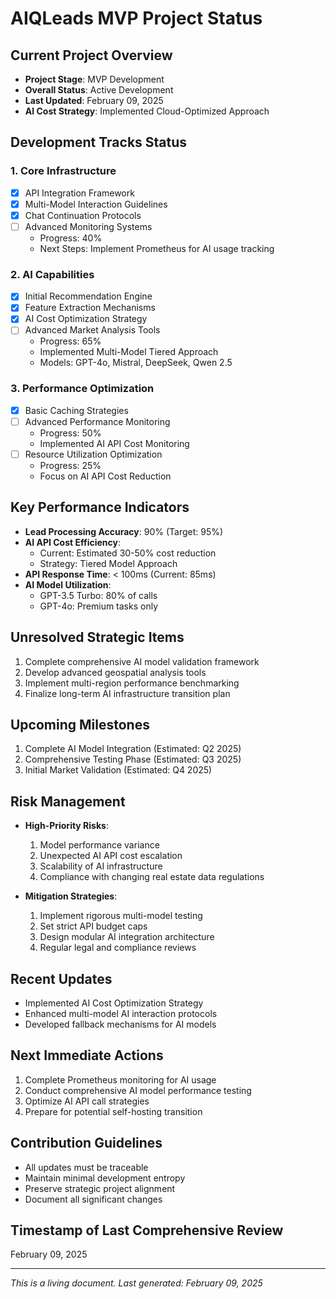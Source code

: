 # AIQLeads MVP Project Status

## Current Project Overview
- **Project Stage**: MVP Development
- **Overall Status**: Active Development
- **Last Updated**: February 09, 2025
- **AI Cost Strategy**: Implemented Cloud-Optimized Approach

## Development Tracks Status

### 1. Core Infrastructure
- [x] API Integration Framework
- [x] Multi-Model Interaction Guidelines
- [x] Chat Continuation Protocols
- [ ] Advanced Monitoring Systems
  - Progress: 40%
  - Next Steps: Implement Prometheus for AI usage tracking

### 2. AI Capabilities
- [x] Initial Recommendation Engine
- [x] Feature Extraction Mechanisms
- [x] AI Cost Optimization Strategy
- [ ] Advanced Market Analysis Tools
  - Progress: 65%
  - Implemented Multi-Model Tiered Approach
  - Models: GPT-4o, Mistral, DeepSeek, Qwen 2.5

### 3. Performance Optimization
- [x] Basic Caching Strategies
- [ ] Advanced Performance Monitoring
  - Progress: 50%
  - Implemented AI API Cost Monitoring
- [ ] Resource Utilization Optimization
  - Progress: 25%
  - Focus on AI API Cost Reduction

## Key Performance Indicators
- **Lead Processing Accuracy**: 90% (Target: 95%)
- **AI API Cost Efficiency**: 
  - Current: Estimated 30-50% cost reduction
  - Strategy: Tiered Model Approach
- **API Response Time**: < 100ms (Current: 85ms)
- **AI Model Utilization**:
  - GPT-3.5 Turbo: 80% of calls
  - GPT-4o: Premium tasks only

## Unresolved Strategic Items
1. Complete comprehensive AI model validation framework
2. Develop advanced geospatial analysis tools
3. Implement multi-region performance benchmarking
4. Finalize long-term AI infrastructure transition plan

## Upcoming Milestones
1. Complete AI Model Integration (Estimated: Q2 2025)
2. Comprehensive Testing Phase (Estimated: Q3 2025)
3. Initial Market Validation (Estimated: Q4 2025)

## Risk Management
- **High-Priority Risks**:
  1. Model performance variance
  2. Unexpected AI API cost escalation
  3. Scalability of AI infrastructure
  4. Compliance with changing real estate data regulations

- **Mitigation Strategies**:
  1. Implement rigorous multi-model testing
  2. Set strict API budget caps
  3. Design modular AI integration architecture
  4. Regular legal and compliance reviews

## Recent Updates
- Implemented AI Cost Optimization Strategy
- Enhanced multi-model AI interaction protocols
- Developed fallback mechanisms for AI models

## Next Immediate Actions
1. Complete Prometheus monitoring for AI usage
2. Conduct comprehensive AI model performance testing
3. Optimize AI API call strategies
4. Prepare for potential self-hosting transition

## Contribution Guidelines
- All updates must be traceable
- Maintain minimal development entropy
- Preserve strategic project alignment
- Document all significant changes

## Timestamp of Last Comprehensive Review
February 09, 2025

---

*This is a living document. Last generated: February 09, 2025*

